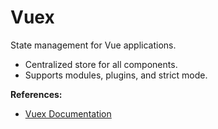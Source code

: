 # Vuex

State management for Vue applications.

- Centralized store for all components.
- Supports modules, plugins, and strict mode.

**References:**
- [Vuex Documentation](https://vuex.vuejs.org/)
